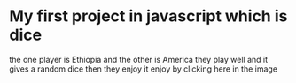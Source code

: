 # My first project in javascript which is dice
the one player is Ethiopia and the other is America
they play well and it gives a random dice then they enjoy it 
enjoy by clicking here in the image
